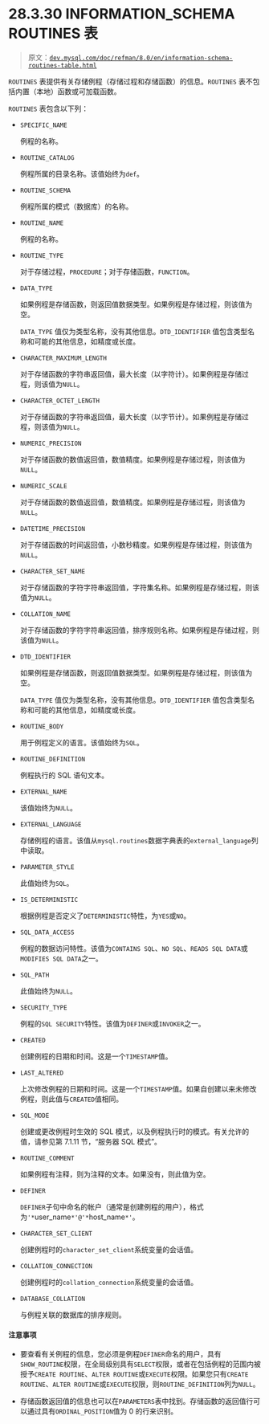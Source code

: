 # 28.3.30 INFORMATION_SCHEMA ROUTINES 表

> 原文：[`dev.mysql.com/doc/refman/8.0/en/information-schema-routines-table.html`](https://dev.mysql.com/doc/refman/8.0/en/information-schema-routines-table.html)

`ROUTINES` 表提供有关存储例程（存储过程和存储函数）的信息。`ROUTINES` 表不包括内置（本地）函数或可加载函数。

`ROUTINES` 表包含以下列：

+   `SPECIFIC_NAME`

    例程的名称。

+   `ROUTINE_CATALOG`

    例程所属的目录名称。该值始终为`def`。

+   `ROUTINE_SCHEMA`

    例程所属的模式（数据库）的名称。

+   `ROUTINE_NAME`

    例程的名称。

+   `ROUTINE_TYPE`

    对于存储过程，`PROCEDURE`；对于存储函数，`FUNCTION`。

+   `DATA_TYPE`

    如果例程是存储函数，则返回值数据类型。如果例程是存储过程，则该值为空。

    `DATA_TYPE` 值仅为类型名称，没有其他信息。`DTD_IDENTIFIER` 值包含类型名称和可能的其他信息，如精度或长度。

+   `CHARACTER_MAXIMUM_LENGTH`

    对于存储函数的字符串返回值，最大长度（以字符计）。如果例程是存储过程，则该值为`NULL`。

+   `CHARACTER_OCTET_LENGTH`

    对于存储函数的字符串返回值，最大长度（以字节计）。如果例程是存储过程，则该值为`NULL`。

+   `NUMERIC_PRECISION`

    对于存储函数的数值返回值，数值精度。如果例程是存储过程，则该值为`NULL`。

+   `NUMERIC_SCALE`

    对于存储函数的数值返回值，数值精度。如果例程是存储过程，则该值为`NULL`。

+   `DATETIME_PRECISION`

    对于存储函数的时间返回值，小数秒精度。如果例程是存储过程，则该值为`NULL`。

+   `CHARACTER_SET_NAME`

    对于存储函数的字符字符串返回值，字符集名称。如果例程是存储过程，则该值为`NULL`。

+   `COLLATION_NAME`

    对于存储函数的字符字符串返回值，排序规则名称。如果例程是存储过程，则该值为`NULL`。

+   `DTD_IDENTIFIER`

    如果例程是存储函数，则返回值数据类型。如果例程是存储过程，则该值为空。

    `DATA_TYPE` 值仅为类型名称，没有其他信息。`DTD_IDENTIFIER` 值包含类型名称和可能的其他信息，如精度或长度。

+   `ROUTINE_BODY`

    用于例程定义的语言。该值始终为`SQL`。

+   `ROUTINE_DEFINITION`

    例程执行的 SQL 语句文本。

+   `EXTERNAL_NAME`

    该值始终为`NULL`。

+   `EXTERNAL_LANGUAGE`

    存储例程的语言。该值从`mysql.routines`数据字典表的`external_language`列中读取。

+   `PARAMETER_STYLE`

    此值始终为`SQL`。

+   `IS_DETERMINISTIC`

    根据例程是否定义了`DETERMINISTIC`特性，为`YES`或`NO`。

+   `SQL_DATA_ACCESS`

    例程的数据访问特性。该值为`CONTAINS SQL`、`NO SQL`、`READS SQL DATA`或`MODIFIES SQL DATA`之一。

+   `SQL_PATH`

    此值始终为`NULL`。

+   `SECURITY_TYPE`

    例程的`SQL SECURITY`特性。该值为`DEFINER`或`INVOKER`之一。

+   `CREATED`

    创建例程的日期和时间。这是一个`TIMESTAMP`值。

+   `LAST_ALTERED`

    上次修改例程的日期和时间。这是一个`TIMESTAMP`值。如果自创建以来未修改例程，则此值与`CREATED`值相同。

+   `SQL_MODE`

    创建或更改例程时生效的 SQL 模式，以及例程执行时的模式。有关允许的值，请参见第 7.1.11 节，“服务器 SQL 模式”。

+   `ROUTINE_COMMENT`

    如果例程有注释，则为注释的文本。如果没有，则此值为空。

+   `DEFINER`

    `DEFINER`子句中命名的帐户（通常是创建例程的用户），格式为`'*`user_name`*'@'*`host_name`*'`。

+   `CHARACTER_SET_CLIENT`

    创建例程时的`character_set_client`系统变量的会话值。

+   `COLLATION_CONNECTION`

    创建例程时的`collation_connection`系统变量的会话值。

+   `DATABASE_COLLATION`

    与例程关联的数据库的排序规则。

#### 注意事项

+   要查看有关例程的信息，您必须是例程`DEFINER`命名的用户，具有`SHOW_ROUTINE`权限，在全局级别具有`SELECT`权限，或者在包括例程的范围内被授予`CREATE ROUTINE`、`ALTER ROUTINE`或`EXECUTE`权限。如果您只有`CREATE ROUTINE`、`ALTER ROUTINE`或`EXECUTE`权限，则`ROUTINE_DEFINITION`列为`NULL`。

+   存储函数返回值的信息也可以在`PARAMETERS`表中找到。存储函数的返回值行可以通过具有`ORDINAL_POSITION`值为 0 的行来识别。
